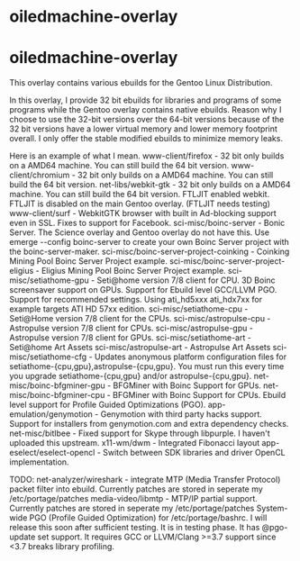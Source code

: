 # oiledmachine-overlay
# oiledmachine-overlay
This overlay contains various ebuilds for the Gentoo Linux Distribution.

In this overlay, I provide 32 bit ebuilds for libraries and programs of some programs while the Gentoo overlay contains native ebuilds.  Reason why I choose to use the 32-bit versions over the 64-bit versions because of the 32 bit versions have a lower virtual memory and lower memory footprint overall.  I only offer the stable modified ebuilds to minimize memory leaks.

Here is an example of what I mean.
www-client/firefox - 32 bit only builds on a AMD64 machine.  You can still build the 64 bit version.
www-client/chromium - 32 bit only builds on a AMD64 machine.  You can still build the 64 bit version.
net-libs/webkit-gtk - 32 bit only builds on a AMD64 machine.  You can still build the 64 bit version.  FTLJIT enabled webkit.  FTLJIT is disabled on the main Gentoo overlay.  (FTLJIT needs testing)
www-client/surf - WebkitGTK browser with built in Ad-blocking support even in SSL.  Fixes to support for Facebook.
sci-misc/boinc-server - Bonic Server.  The Science overlay and Gentoo overlay do not have this.  Use emerge --config boinc-server to create your own Boinc Server project with the boinc-server-maker.
sci-misc/boinc-server-project-coinking - Coinking Mining Pool Boinc Server Project example.
sci-misc/boinc-server-project-eligius - Eligius Mining Pool Boinc Server Project example.
sci-misc/setiathome-gpu - Seti@home version 7/8 client for CPU.  3D Boinc screensaver support on GPUs.  Support for Ebuild level GCC/LLVM PGO.  Support for recommended settings.  Using ati_hd5xxx ati_hdx7xx for example targets ATI HD 57xx edition.
sci-misc/setiathome-cpu - Seti@Home version 7/8 client for the CPUs.
sci-misc/astropulse-cpu - Astropulse version 7/8 client for CPUs.
sci-misc/astropulse-gpu - Astropulse version 7/8 client for GPUs.
sci-misc/setiathome-art - Seti@home Art Assets
sci-misc/astropulse-art - Astropulse Art Assets
sci-misc/setiathome-cfg - Updates anonymous platform configuration files for setiathome-{cpu,gpu},astropulse-{cpu,gpu}.  You must run this every time you upgrade setiathome-{cpu,gpu} and/or astropulse-{cpu,gpu}.
net-misc/boinc-bfgminer-gpu - BFGMiner with Boinc Support for GPUs.
net-misc/boinc-bfgminer-cpu - BFGMiner with Boinc Support for CPUs.  Ebuild level support for Profile Guided Optimizations (PGO).
app-emulation/genymotion - Genymotion with third party hacks support.  Support for installers from genymotion.com and extra dependency checks.
net-misc/bitlbee - Fixed support for Skype through libpurple.  I haven't uploaded this upstream.
x11-wm/dwm - Integrated Fibonacci layout
app-eselect/eselect-opencl - Switch between SDK libraries and driver OpenCL implementation.

TODO:
net-analyzer/wireshark - integrate MTP (Media Transfer Protocol) packet filter into ebuild.  Currently patches are stored in seperate my /etc/portage/patches
media-video/libmtp - MTP/IP partial support.  Currently patches are stored in seperate my /etc/portage/patches
System-wide PGO (Profile Guided Optimization) for /etc/portage/bashrc.  I will release this soon after sufficient testing.  It is in testing phase.  It has @pgo-update set support.  It requires GCC or LLVM/Clang >=3.7 support since <3.7 breaks library profiling.
